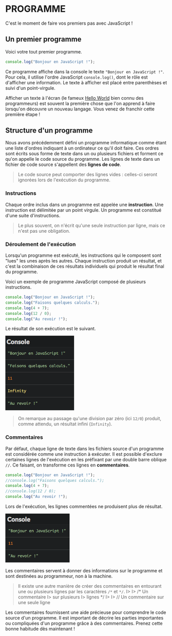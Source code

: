 PROGRAMME
=========

C'est le moment de faire vos premiers pas avec JavaScript !

Un premier programme
--------------------

Voici votre tout premier programme.

``` javascript
console.log("Bonjour en JavaScript !");
```

Ce programme affiche dans la console le texte
`"Bonjour en JavaScript !"`. Pour cela, il utilise l'ordre JavaScript
`console.log()`, dont le rôle est d'afficher une information. Le texte à
afficher est placé entre parenthèses et suivi d'un point-virgule.

Afficher un texte à l'écran (le fameux [Hello
World](https://fr.wikipedia.org/wiki/Hello_world) bien connu des
programmeurs) est souvent la première chose que l'on apprend à faire
lorsqu'on découvre un nouveau langage. Vous venez de franchir cette
première étape !

Structure d'un programme
------------------------

Nous avons précédemment défini un programme informatique comme étant une
liste d'ordres indiquant à un ordinateur ce qu'il doit faire. Ces ordres
sont écrits sous forme de texte dans un ou plusieurs fichiers et forment
ce qu'on appelle le code source du programme. Les lignes de texte dans
un fichier de code source s'appellent des **lignes de code**.

> Le code source peut comporter des lignes vides : celles-ci seront
> ignorées lors de l'exécution du programme.

### Instructions

Chaque ordre inclus dans un programme est appelée une **instruction**.
Une instruction est délimitée par un point virgule. Un programme est
constitué d'une suite d'instructions.

> Le plus souvent, on n'écrit qu'une seule instruction par ligne, mais
> ce n'est pas une obligation.

### Déroulement de l'exécution

Lorsqu'un programme est exécuté, les instructions qui le composent sont
"lues" les unes après les autres. Chaque instruction produit un
résultat, et c'est la combinaison de ces résultats individuels qui
produit le résultat final du programme.

Voici un exemple de programme JavaScript composé de plusieurs
instructions.

``` js
console.log("Bonjour en JavaScript !");
console.log("Faisons quelques calculs.");
console.log(4 + 7);
console.log(12 / 0);
console.log("Au revoir !");
```

Le résultat de son exécution est le suivant.

![Résultat de l'exécution](images/04-01.png)

> On remarque au passage qu'une division par zéro (ici `12/0`) produit,
> comme attendu, un résultat infini (`Infinity`).

### Commentaires

Par défaut, chaque ligne de texte dans les fichiers source d'un
programme est considérée comme une instruction à exécuter. Il est
possible d'exclure certaines lignes de l'exécution en les préfixant par
une double barre oblique `//`. Ce faisant, on transforme ces lignes en
**commentaires**.

``` js
console.log("Bonjour en JavaScript !");
//console.log("Faisons quelques calculs.");
console.log(4 + 7);
//console.log(12 / 0);
console.log("Au revoir !");
```

Lors de l'exécution, les lignes commentées ne produisent plus de
résultat.

![Résultat de l'exécution](images/04-02.png)

Les commentaires servent à donner des informations sur le programme et
sont destinées au programmeur, non à la machine.

> Il existe une autre manière de créer des commentaires en entourant une
> ou plusieurs lignes par les caractères `/*` et `*/`. I&gt; I&gt; /\*
> Un commentaire I&gt; sur plusieurs I&gt; lignes \*/ I&gt; I&gt; // Un
> commentaire sur une seule ligne

Les commentaires fournissent une aide précieuse pour comprendre le code
source d'un programme. Il est important de décrire les parties
importantes ou compliquées d'un programme grâce à des commentaires.
Prenez cette bonne habitude dès maintenant !
